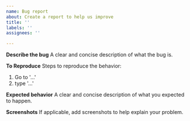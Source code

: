 ```yaml
---
name: Bug report
about: Create a report to help us improve
title: ''
labels: ''
assignees: ''

---
```


**Describe the bug**
A clear and concise description of what the bug is.

**To Reproduce**
Steps to reproduce the behavior:

1. Go to '...'
2. type '...'

**Expected behavior**
A clear and concise description of what you expected to happen.

**Screenshots**
If applicable, add screenshots to help explain your problem.
